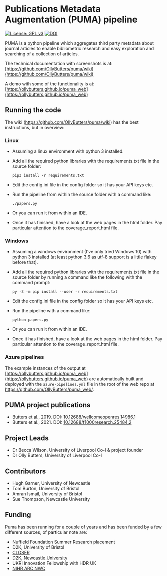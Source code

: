 # Publications Metadata Augmentation (PUMA) pipeline

[![License: GPL v3](https://img.shields.io/badge/License-GPLv3-blue.svg)](https://www.gnu.org/licenses/gpl-3.0) [![DOI](https://zenodo.org/badge/DOI/10.5281/zenodo.3971102.svg)](https://doi.org/10.5281/zenodo.3971102)

PUMA is a python pipeline which aggregates third party metadata about journal articles to enable bibliometric research and easy exploration and searching of a collection of articles.

The technical documentation with screenshots is at: [https://github.com/OllyButters/puma/wiki](https://github.com/OllyButters/puma/wiki)

A demo with some of the functionality is at: [https://ollybutters.github.io/puma_web](https://ollybutters.github.io/puma_web)

## Running the code

The wiki (<https://github.com/OllyButters/puma/wiki>) has the best instructions, but in overview:

### Linux

- Assuming a linux environment with python 3 installed.
- Add all the required python libraries with the requirements.txt file in the source folder:
  
    `pip3 install -r requirements.txt`

- Edit the config.ini file in the config folder so it has your API keys etc.
- Run the pipeline from within the source folder with a command like:
  
    `./papers.py`

- Or you can run it from within an IDE.
- Once it has finished, have a look at the web pages in the html folder. Pay particular attention to the coverage_report.html file.

### Windows

- Assuming a windows environment (I've only tried Windows 10) with python 3 installed (at least python 3.6 as utf-8 support is a little flakey before that).
- Add all the required python libraries with the requirements.txt file in the source folder by running a command like the following with the command prompt:
  
    `py -3 -m pip install --user -r requirements.txt`
- Edit the config.ini file in the config folder so it has your API keys etc.
- Run the pipeline with a command like:

    `python papers.py`

- Or you can run it from within an IDE.
- Once it has finished, have a look at the web pages in the html folder. Pay particular attention to the coverage_report.html file.

### Azure pipelines

The example instances of the output at [https://ollybutters.github.io/puma_web](https://ollybutters.github.io/puma_web) are automatically built and deployed with the `azure-pipelines.yml` file in the root of the web repo at <https://github.com/OllyButters/puma_web/>.

## PUMA project publications

- Butters et al., 2019. DOI: [10.12688/wellcomeopenres.14986.1](https://dx.doi.org/10.12688%2Fwellcomeopenres.14986.1)
- Butters et al., 2021. DOI: [10.12688/f1000research.25484.2](https://doi.org/10.12688/f1000research.25484.2)

## Project Leads

- Dr Becca Wilson, University of Liverpool Co-I & project founder
- Dr Olly Butters, University of Liverpool Co-I

## Contributors

- Hugh Garner, University of Newcastle
- Tom Burton, University of Bristol
- Amran Ismail, University of Bristol
- Sue Thompson, Newcastle University

## Funding

Puma has been running for a couple of years and has been funded by a few different sources, of particular note are:

- Nuffield Foundation Summer Research placement
- D2K, University of Bristol
- [CLOSER](https://closer.ac.uk)
- [D2K, Newcastle University](https://research.ncl.ac.uk/d2k/)
- UKRI Innovation Fellowship with HDR UK
- [NIHR ARC NWC](https://arc-nwc.nihr.ac.uk/)

